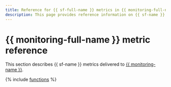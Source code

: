 ```yaml
---
title: Reference for {{ sf-full-name }} metrics in {{ monitoring-full-name }}
description: This page provides reference information on {{ sf-name }} metrics delivered to {{ monitoring-full-name }}.
---
```


# {{ monitoring-full-name }} metric reference

This section describes {{ sf-name }} metrics delivered to [{{ monitoring-name }}](../monitoring/index.yaml).

{% include [functions](../_includes/monitoring/metrics-ref/functions.md) %}
